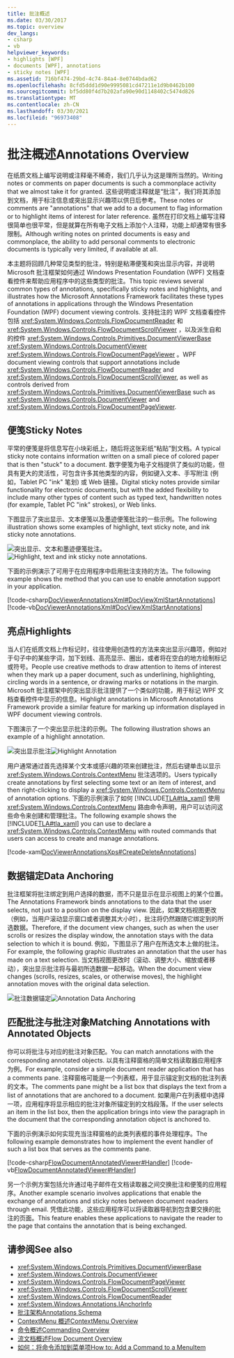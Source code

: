 ```yaml
---
title: 批注概述
ms.date: 03/30/2017
ms.topic: overview
dev_langs:
- csharp
- vb
helpviewer_keywords:
- highlights [WPF]
- documents [WPF], annotations
- sticky notes [WPF]
ms.assetid: 716bf474-29bd-4c74-84a4-8e0744bdad62
ms.openlocfilehash: 8cfd5ddd1d90e9995081cd47211e1d9b0462b100
ms.sourcegitcommit: bf5dd80f4d7b202afa90e90d1148402c5474d826
ms.translationtype: MT
ms.contentlocale: zh-CN
ms.lasthandoff: 03/30/2021
ms.locfileid: "96973408"
---
```

# <a name="annotations-overview"></a><span data-ttu-id="15171-102">批注概述</span><span class="sxs-lookup"><span data-stu-id="15171-102">Annotations Overview</span></span>

<span data-ttu-id="15171-103">在纸质文档上编写说明或注释毫不稀奇，我们几乎认为这是理所当然的。</span><span class="sxs-lookup"><span data-stu-id="15171-103">Writing notes or comments on paper documents is such a commonplace activity that we almost take it for granted.</span></span> <span data-ttu-id="15171-104">这些说明或注释就是“批注”，我们将其添加到文档，用于标注信息或突出显示兴趣项以供日后参考。</span><span class="sxs-lookup"><span data-stu-id="15171-104">These notes or comments are "annotations" that we add to a document to flag information or to highlight items of interest for later reference.</span></span> <span data-ttu-id="15171-105">虽然在打印文档上编写注释很简单也很平常，但是就算在所有电子文档上添加个人注释，功能上却通常有很多限制。</span><span class="sxs-lookup"><span data-stu-id="15171-105">Although writing notes on printed documents is easy and commonplace, the ability to add personal comments to electronic documents is typically very limited, if available at all.</span></span>  
  
 <span data-ttu-id="15171-106">本主题将回顾几种常见类型的批注，特别是粘滞便笺和突出显示内容，并说明 Microsoft 批注框架如何通过 Windows Presentation Foundation (WPF) 文档查看控件来帮助应用程序中的这些类型的批注。</span><span class="sxs-lookup"><span data-stu-id="15171-106">This topic reviews several common types of annotations, specifically sticky notes and highlights, and illustrates how the Microsoft Annotations Framework facilitates these types of annotations in applications through the Windows Presentation Foundation (WPF) document viewing controls.</span></span>  <span data-ttu-id="15171-107">支持批注的 WPF 文档查看控件包括 <xref:System.Windows.Controls.FlowDocumentReader> 和 <xref:System.Windows.Controls.FlowDocumentScrollViewer> ，以及派生自和的控件 <xref:System.Windows.Controls.Primitives.DocumentViewerBase> <xref:System.Windows.Controls.DocumentViewer> <xref:System.Windows.Controls.FlowDocumentPageViewer> 。</span><span class="sxs-lookup"><span data-stu-id="15171-107">WPF document viewing controls that support annotations include <xref:System.Windows.Controls.FlowDocumentReader> and <xref:System.Windows.Controls.FlowDocumentScrollViewer>, as well as controls derived from <xref:System.Windows.Controls.Primitives.DocumentViewerBase> such as <xref:System.Windows.Controls.DocumentViewer> and <xref:System.Windows.Controls.FlowDocumentPageViewer>.</span></span>  

<a name="caf1_type_stickynotes"></a>

## <a name="sticky-notes"></a><span data-ttu-id="15171-108">便笺</span><span class="sxs-lookup"><span data-stu-id="15171-108">Sticky Notes</span></span>  

 <span data-ttu-id="15171-109">平常的便笺是将信息写在小块彩纸上，随后将这张彩纸“粘贴”到文档。</span><span class="sxs-lookup"><span data-stu-id="15171-109">A typical sticky note contains information written on a small piece of colored paper that is then "stuck" to a document.</span></span> <span data-ttu-id="15171-110">数字便笺为电子文档提供了类似的功能，但具有更大的灵活性，可包含许多其他类型的内容，例如键入文本、手写附注 (例如，Tablet PC "ink" 笔划) 或 Web 链接。</span><span class="sxs-lookup"><span data-stu-id="15171-110">Digital sticky notes provide similar functionality for electronic documents, but with the added flexibility to include many other types of content such as typed text, handwritten notes (for example, Tablet PC "ink" strokes), or Web links.</span></span>  
  
 <span data-ttu-id="15171-111">下图显示了突出显示、文本便笺以及墨迹便笺批注的一些示例。</span><span class="sxs-lookup"><span data-stu-id="15171-111">The following illustration shows some examples of highlight, text sticky note, and ink sticky note annotations.</span></span>  
  
 <span data-ttu-id="15171-112">![突出显示、文本和墨迹便笺批注。](./media/caf-stickynote.jpg "CAF_StickyNote")</span><span class="sxs-lookup"><span data-stu-id="15171-112">![Highlight, text and ink sticky note annotations.](./media/caf-stickynote.jpg "CAF_StickyNote")</span></span>  
  
 <span data-ttu-id="15171-113">下面的示例演示了可用于在应用程序中启用批注支持的方法。</span><span class="sxs-lookup"><span data-stu-id="15171-113">The following example shows the method that you can use to enable annotation support in your application.</span></span>  
  
 [!code-csharp[DocViewerAnnotationsXml#DocViewXmlStartAnnotations](~/samples/snippets/csharp/VS_Snippets_Wpf/DocViewerAnnotationsXml/CSharp/Window1.xaml.cs#docviewxmlstartannotations)]
 [!code-vb[DocViewerAnnotationsXml#DocViewXmlStartAnnotations](~/samples/snippets/visualbasic/VS_Snippets_Wpf/DocViewerAnnotationsXml/visualbasic/window1.xaml.vb#docviewxmlstartannotations)]  
  
<a name="caf1_type_callouts"></a>

## <a name="highlights"></a><span data-ttu-id="15171-114">亮点</span><span class="sxs-lookup"><span data-stu-id="15171-114">Highlights</span></span>  

 <span data-ttu-id="15171-115">当人们在纸质文档上作标记时，往往使用创造性的方法来突出显示兴趣项，例如对于句子中的某些字词，加下划线、高亮显示、圈出，或者将在空白的地方绘制标记或符号。</span><span class="sxs-lookup"><span data-stu-id="15171-115">People use creative methods to draw attention to items of interest when they mark up a paper document, such as underlining, highlighting, circling words in a sentence, or drawing marks or notations in the margin.</span></span>  <span data-ttu-id="15171-116">Microsoft 批注框架中的突出显示批注提供了一个类似的功能，用于标记 WPF 文档查看控件中显示的信息。</span><span class="sxs-lookup"><span data-stu-id="15171-116">Highlight annotations in Microsoft Annotations Framework provide a similar feature for marking up information displayed in WPF document viewing controls.</span></span>  
  
 <span data-ttu-id="15171-117">下图演示了一个突出显示批注的示例。</span><span class="sxs-lookup"><span data-stu-id="15171-117">The following illustration shows an example of a highlight annotation.</span></span>  
  
 <span data-ttu-id="15171-118">![突出显示批注](./media/caf-callouts.png "CAF_Callouts")</span><span class="sxs-lookup"><span data-stu-id="15171-118">![Highlight Annotation](./media/caf-callouts.png "CAF_Callouts")</span></span>  
  
 <span data-ttu-id="15171-119">用户通常通过首先选择某个文本或感兴趣的项来创建批注，然后右键单击以显示 <xref:System.Windows.Controls.ContextMenu> 批注选项的。</span><span class="sxs-lookup"><span data-stu-id="15171-119">Users typically create annotations by first selecting some text or an item of interest, and then right-clicking to display a <xref:System.Windows.Controls.ContextMenu> of annotation options.</span></span>  <span data-ttu-id="15171-120">下面的示例演示了如何 [!INCLUDE[TLA#tla_xaml](../../../includes/tlasharptla-xaml-md.md)] 使用 <xref:System.Windows.Controls.ContextMenu> 路由命令声明，用户可以访问这些命令来创建和管理批注。</span><span class="sxs-lookup"><span data-stu-id="15171-120">The following example shows the [!INCLUDE[TLA#tla_xaml](../../../includes/tlasharptla-xaml-md.md)] you can use to declare a <xref:System.Windows.Controls.ContextMenu> with routed commands that users can access to create and manage annotations.</span></span>  
  
 [!code-xaml[DocViewerAnnotationsXps#CreateDeleteAnnotations](~/samples/snippets/csharp/VS_Snippets_Wpf/DocViewerAnnotationsXps/CSharp/Window1.xaml#createdeleteannotations)]  
  
<a name="caf1_framework_data_anchoring"></a>

## <a name="data-anchoring"></a><span data-ttu-id="15171-121">数据锚定</span><span class="sxs-lookup"><span data-stu-id="15171-121">Data Anchoring</span></span>  

 <span data-ttu-id="15171-122">批注框架将批注绑定到用户选择的数据，而不只是显示在显示视图上的某个位置。</span><span class="sxs-lookup"><span data-stu-id="15171-122">The Annotations Framework binds annotations to the data that the user selects, not just to a position on the display view.</span></span> <span data-ttu-id="15171-123">因此，如果文档视图更改（例如，当用户滚动显示窗口或者调整其大小时），批注将仍然跟随它绑定到的所选数据。</span><span class="sxs-lookup"><span data-stu-id="15171-123">Therefore, if the document view changes, such as when the user scrolls or resizes the display window, the annotation stays with the data selection to which it is bound.</span></span> <span data-ttu-id="15171-124">例如，下图显示了用户在所选文本上做的批注。</span><span class="sxs-lookup"><span data-stu-id="15171-124">For example, the following graphic illustrates an annotation that the user has made on a text selection.</span></span> <span data-ttu-id="15171-125">当文档视图更改时（滚动、调整大小、缩放或者移动），突出显示批注将与最初所选数据一起移动。</span><span class="sxs-lookup"><span data-stu-id="15171-125">When the document view changes (scrolls, resizes, scales, or otherwise moves), the highlight annotation moves with the original data selection.</span></span>  
  
 <span data-ttu-id="15171-126">![批注数据锚定](./media/caf-dataanchoring.png "CAF_DataAnchoring")</span><span class="sxs-lookup"><span data-stu-id="15171-126">![Annotation Data Anchoring](./media/caf-dataanchoring.png "CAF_DataAnchoring")</span></span>  
  
<a name="matching_annotations_with_annotated_objects"></a>

## <a name="matching-annotations-with-annotated-objects"></a><span data-ttu-id="15171-127">匹配批注与批注对象</span><span class="sxs-lookup"><span data-stu-id="15171-127">Matching Annotations with Annotated Objects</span></span>  

 <span data-ttu-id="15171-128">你可以将批注与对应的批注对象匹配。</span><span class="sxs-lookup"><span data-stu-id="15171-128">You can match annotations with the corresponding annotated objects.</span></span> <span data-ttu-id="15171-129">以具有注释窗格的简单文档读取器应用程序为例。</span><span class="sxs-lookup"><span data-stu-id="15171-129">For example, consider a simple document reader application that has a comments pane.</span></span> <span data-ttu-id="15171-130">注释窗格可能是一个列表框，用于显示锚定到文档的批注列表的文本。</span><span class="sxs-lookup"><span data-stu-id="15171-130">The comments pane might be a list box that displays the text from a list of annotations that are anchored to a document.</span></span> <span data-ttu-id="15171-131">如果用户在列表框中选择一项，应用程序将显示相应的批注对象所锚定到的文档段落。</span><span class="sxs-lookup"><span data-stu-id="15171-131">If the user selects an item in the list box, then the application brings into view the paragraph in the document that the corresponding annotation object is anchored to.</span></span>  
  
 <span data-ttu-id="15171-132">下面的示例演示如何实现充当注释窗格的此类列表框的事件处理程序。</span><span class="sxs-lookup"><span data-stu-id="15171-132">The following example demonstrates how to implement the event handler of such a list box that serves as the comments pane.</span></span>  
  
 [!code-csharp[FlowDocumentAnnotatedViewer#Handler](~/samples/snippets/csharp/VS_Snippets_Wpf/FlowDocumentAnnotatedViewer/CSharp/Window1.xaml.cs#handler)]
 [!code-vb[FlowDocumentAnnotatedViewer#Handler](~/samples/snippets/visualbasic/VS_Snippets_Wpf/FlowDocumentAnnotatedViewer/visualbasic/window1.xaml.vb#handler)]  
  
 <span data-ttu-id="15171-133">另一个示例方案包括允许通过电子邮件在文档读取器之间交换批注和便笺的应用程序。</span><span class="sxs-lookup"><span data-stu-id="15171-133">Another example scenario involves applications that enable the exchange of annotations and sticky notes between document readers through email.</span></span> <span data-ttu-id="15171-134">凭借此功能，这些应用程序可以将读取器导航到包含要交换的批注的页面。</span><span class="sxs-lookup"><span data-stu-id="15171-134">This feature enables these applications to navigate the reader to the page that contains the annotation that is being exchanged.</span></span>  
  
## <a name="see-also"></a><span data-ttu-id="15171-135">请参阅</span><span class="sxs-lookup"><span data-stu-id="15171-135">See also</span></span>

- <xref:System.Windows.Controls.Primitives.DocumentViewerBase>
- <xref:System.Windows.Controls.DocumentViewer>
- <xref:System.Windows.Controls.FlowDocumentPageViewer>
- <xref:System.Windows.Controls.FlowDocumentScrollViewer>
- <xref:System.Windows.Controls.FlowDocumentReader>
- <xref:System.Windows.Annotations.IAnchorInfo>
- [<span data-ttu-id="15171-136">批注架构</span><span class="sxs-lookup"><span data-stu-id="15171-136">Annotations Schema</span></span>](annotations-schema.md)
- [<span data-ttu-id="15171-137">ContextMenu 概述</span><span class="sxs-lookup"><span data-stu-id="15171-137">ContextMenu Overview</span></span>](../controls/contextmenu-overview.md)
- [<span data-ttu-id="15171-138">命令概述</span><span class="sxs-lookup"><span data-stu-id="15171-138">Commanding Overview</span></span>](commanding-overview.md)
- [<span data-ttu-id="15171-139">流文档概述</span><span class="sxs-lookup"><span data-stu-id="15171-139">Flow Document Overview</span></span>](flow-document-overview.md)
- <span data-ttu-id="15171-140">[如何：将命令添加到菜单项](/previous-versions/dotnet/netframework-3.5/ms741839(v=vs.90))</span><span class="sxs-lookup"><span data-stu-id="15171-140">[How to: Add a Command to a MenuItem](/previous-versions/dotnet/netframework-3.5/ms741839(v=vs.90))</span></span>
